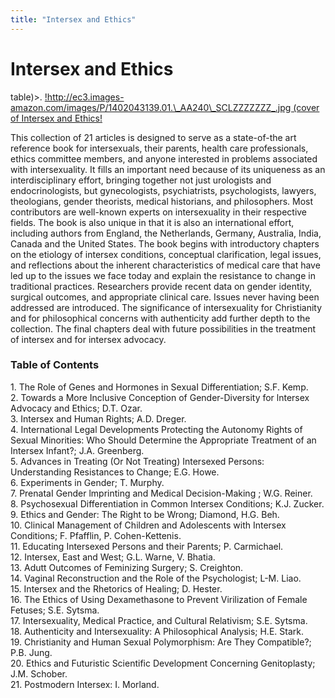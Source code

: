 ```yaml
---
title: "Intersex and Ethics"
---
```


# Intersex and Ethics

<p>table)&gt;. <a href="http://www.amazon.com/exec/obidos/ASIN/1402043139/intersexsocietyo">!http://ec3.images-amazon.com/images/P/1402043139.01.\_AA240\_SCLZZZZZZZ_.jpg (cover of Intersex and Ethics!</a>  </p>

<p>This collection of 21 articles is designed to serve as a state-of-the art reference book for intersexuals, their parents, health care professionals, ethics committee members, and anyone interested in problems associated with intersexuality. It fills an important need because of its uniqueness as an interdisciplinary effort, bringing together not just urologists and endocrinologists, but gynecologists, psychiatrists, psychologists, lawyers, theologians, gender theorists, medical historians, and philosophers. Most contributors are well-known experts on intersexuality in their respective fields. The book is also unique in that it is also an international effort, including authors from England, the Netherlands, Germany, Australia, India, Canada and the United States. The book begins with introductory chapters on the etiology of intersex conditions, conceptual clarification, legal issues, and reflections about the inherent characteristics of medical care that have led up to the issues we face today and explain the resistance to change in traditional practices. Researchers provide recent data on gender identity, surgical outcomes, and appropriate clinical care. Issues never having been addressed are introduced. The significance of intersexuality for Christianity and for philosophical concerns with authenticity add further depth to the collection. The final chapters deal with future possibilities in the treatment of intersex and for intersex advocacy.  </p>



<h3>Table of Contents  </h3>

<p>1. The Role of Genes and Hormones in SexuaI Differentiation; S.F. Kemp.  <br />
2. Towards a More Inclusive Conception of Gender-Diversity for lntersex Advocacy and Ethics; D.T. Ozar.  <br />
3. Intersex and Human Rights; A.D. Dreger.  <br />
4. International Legal Developments Protecting the Autonomy Rights of SexuaI Minorities: Who Should Determine the Appropriate Treatment of an Intersex Infant?; J.A. Greenberg.  <br />
5. Advances in Treating (Or Not Treating) Intersexed Persons: Understanding Resistances to Change; E.G. Howe.  <br />
6. Experiments in Gender; T. Murphy.  <br />
7. PrenataI Gender lmprinting and Medical Decision-Making ; W.G. Reiner.  <br />
8. PsychosexuaI Differentiation in Common Intersex Conditions; K.J. Zucker.  <br />
9. Ethics and Gender: The Right to be Wrong; Diamond, H.G. Beh.  <br />
10. ClinicaI Management of Children and Adolescents with Intersex Conditions; F. Pfafflin, P. Cohen-Kettenis.  <br />
11. Educating Intersexed Persons and their Parents; P. Carmichael.  <br />
12. Intersex, East and West; G.L. Warne, V. Bhatia.  <br />
13. Adutt Outcomes of Feminizing Surgery; S. Creighton.  <br />
14. Vaginal Reconstruction and the Role of the Psychologist; L-M. Liao.  <br />
15. Intersex and the Rhetorics of Healing; D. Hester.  <br />
16. The Ethics of Using Dexamethasone to Prevent Virilization of Female Fetuses; S.E. Sytsma.  <br />
17. Intersexuality, Medical Practice, and Cultural Relativism; S.E. Sytsma.  <br />
18. Authenticity and Intersexuality: A PhilosophicaI Analysis; H.E. Stark.  <br />
19. Christianity and Human Sexual Polymorphism: Are They Compatible?; P.B. Jung.  <br />
20. Ethics and Futuristic Scientific Development Concerning Genitoplasty; J.M. Schober.  <br />
21. Postmodern Intersex: I. Morland.</p>
